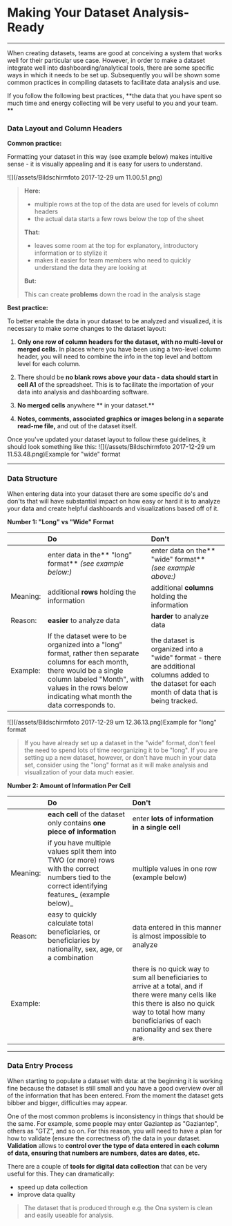# Making Your Dataset Analysis-Ready

---

When creating datasets, teams are good at conceiving a system that works well for their particular use case. However, in order to make a dataset integrate well into dashboarding/analytical tools, there are some specific ways in which it needs to be set up. Subsequently you will be shown some common practices in compiling datasets to facilitate data analysis and use.

If you follow the following best practices, **the data that you have spent so much time and energy collecting will be very useful to you and your team. **

### Data Layout and Column Headers

**Common practice:**

Formatting your dataset in this way \(see example below\)  makes intuitive sense - it is visually appealing and it is easy for users to understand.

![](/assets/Bildschirmfoto 2017-12-29 um 11.00.51.png)

> **Here:**
>
> * multiple rows at the top of the data are used for levels of column headers
> * the actual data starts a few rows below the top of the sheet
>
> **That:**
>
> * leaves some room at the top for explanatory, introductory information or to stylize it 
> * makes it easier for team members who need to quickly understand the data they are looking at
>
> **But:**
>
> This can create **problems** down the road in the analysis stage

**Best practice:**

To better enable the data in your dataset to be analyzed and visualized, it is necessary to make some changes to the dataset layout:

1. **Only one row of column headers for the dataset, with no multi-level or merged cells.** In places where you have been using a two-level column header, you will need to combine the info in the top level and bottom level for each column.

2. There should be **no blank rows above your data - data should start in cell A1** of the spreadsheet. This is to facilitate the importation of your data into analysis and dashboarding software.

3. **No merged cells** anywhere ** in your dataset.**

4. **Notes, comments, associated graphics **or** images belong in a separate read-me file,** and out of the dataset itself.

Once you've updated your dataset layout to follow these guidelines, it should look something like this: ![](/assets/Bildschirmfoto 2017-12-29 um 11.53.48.png)Example for "wide" format

---

### Data Structure

When entering data into your dataset there are some specific do's and don'ts that will have substantial impact on how easy or hard it is to analyze your data and create helpful dashboards and visualizations based off of it.

**Number 1: "Long" vs "Wide" Format**

|  | Do | Don't |
| :--- | :--- | :--- |
|  | enter data in the** "long" format** _\(see example below:\)_ | enter data on the** "wide" format** _\(see example above:\)_ |
| Meaning: | additional **rows** holding the information | additional  **columns** holding the information |
| Reason: | **easier** to analyze data | **harder** to analyze data |
| Example: | If the dataset were to be organized into a "long" format, rather then separate columns for each month, there would be a single column labeled "Month", with values in the rows below indicating what month the data corresponds to. | the dataset is organized into a "wide" format - there are additional columns added to the dataset for each month of data that is being tracked. |

![](/assets/Bildschirmfoto 2017-12-29 um 12.36.13.png)Example for "long" format

> If you have already set up a dataset in the "wide" format, don't feel the need to spend lots of time reorganizing it to be "long". If you are setting up a new dataset, however, or don't have much in your data set, consider using the "long" format as it will make analysis and visualization of your data much easier.

**Number 2: Amount of Information Per Cell**

|  | Do | Don't |
| :--- | :--- | :--- |
|  | **each cell** of the dataset only contains **one piece of information** | enter **lots of information in a single cell** |
| Meaning: | if you have multiple values split them into TWO \(or more\) rows with the correct numbers tied to the correct identifying features_ \(example below\)_ | multiple values in one row \(example below\) |
| Reason: | easy to quickly calculate total beneficiaries, or beneficiaries by nationality, sex, age, or a combination | data entered in this manner is almost impossible to analyze |
| Example: |  | there is no quick way to sum all beneficiaries to arrive at a total, and if there were many cells like this there is also no quick way to total how many beneficiaries of each nationality and sex there are. |

---

### Data Entry Process

When starting to populate a dataset with data: at the beginning it is working fine because the dataset is still small and you have a good overview over all of the information that has been entered. From the moment the dataset gets bibber and bigger, difficulties may appear.

One of the most common problems is inconsistency in things that should be the same. For example, some people may enter Gaziantep as "Gaziantep", others as "GTZ", and so on.  For this reason, you will need to have a plan for how to validate \(ensure the correctness of\) the data in your dataset. **Validation** allows to **control over the type of data entered in each column of data, ensuring that numbers are numbers, dates are dates, etc.**

There are a couple of **tools for digital data collection** that can be very useful for this. They can dramatically:

* speed up data collection 
* improve data quality 

> The dataset that is produced through e.g. the Ona system is clean and easily useable for analysis.



